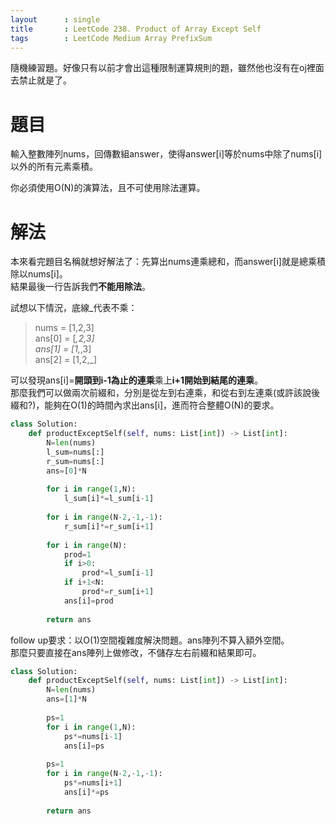 ```yaml
--- 
layout      : single
title       : LeetCode 238. Product of Array Except Self
tags        : LeetCode Medium Array PrefixSum
---
```

隨機練習題。好像只有以前才會出這種限制運算規則的題，雖然他也沒有在oj裡面去禁止就是了。

# 題目
輸入整數陣列nums，回傳數組answer，使得answer[i]等於nums中除了nums[i]以外的所有元素乘積。  

你必須使用O(N)的演算法，且不可使用除法運算。  

# 解法
本來看完題目名稱就想好解法了：先算出nums連乘總和，而answer[i]就是總乘積除以nums[i]。  
結果最後一行告訴我們**不能用除法**。  

試想以下情況，底線_代表不乘：  
> nums = [1,2,3]  
> ans[0] = [_,2,3]  
> ans[1] = [1,_,3]  
> ans[2] = [1,2,_]  

可以發現ans[i]=**開頭到i-1為止的連乘**乘上**i+1開始到結尾的連乘**。  
那麼我們可以做兩次前綴和，分別是從左到右連乘，和從右到左連乘(或許該說後綴和?)，能夠在O(1)的時間內求出ans[i]，進而符合整體O(N)的要求。  

```python
class Solution:
    def productExceptSelf(self, nums: List[int]) -> List[int]:
        N=len(nums)
        l_sum=nums[:]
        r_sum=nums[:]
        ans=[0]*N
        
        for i in range(1,N):
            l_sum[i]*=l_sum[i-1]
            
        for i in range(N-2,-1,-1):
            r_sum[i]*=r_sum[i+1]
            
        for i in range(N):
            prod=1
            if i>0:
                prod*=l_sum[i-1]
            if i+1<N:
                prod*=r_sum[i+1]
            ans[i]=prod
            
        return ans
```

follow up要求：以O(1)空間複雜​​度解決問題。ans陣列不算入額外空間。  
那麼只要直接在ans陣列上做修改，不儲存左右前綴和結果即可。  

```python
class Solution:
    def productExceptSelf(self, nums: List[int]) -> List[int]:
        N=len(nums)
        ans=[1]*N
        
        ps=1
        for i in range(1,N):
            ps*=nums[i-1]
            ans[i]=ps
            
        ps=1
        for i in range(N-2,-1,-1):
            ps*=nums[i+1]
            ans[i]*=ps
            
        return ans
```
